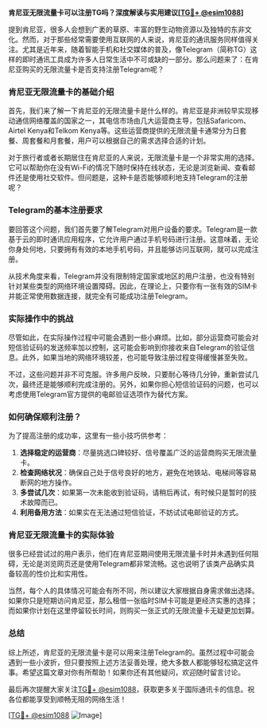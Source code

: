 **肯尼亚无限流量卡可以注册TG吗？深度解读与实用建议[[TG💪+ @esim1088](https://t.me/s/esim1088)]**

提到肯尼亚，很多人会想到广袤的草原、丰富的野生动物资源以及独特的东非文化。然而，对于那些经常需要使用互联网的人来说，肯尼亚的通讯服务同样值得关注。尤其是近年来，随着智能手机和社交媒体的普及，像Telegram（简称TG）这样的即时通讯工具成为许多人日常生活中不可或缺的一部分。那么问题来了：在肯尼亚购买的无限流量卡是否支持注册Telegram呢？

### 肯尼亚无限流量卡的基础介绍

首先，我们来了解一下肯尼亚的无限流量卡是什么样的。肯尼亚是非洲较早实现移动通信网络覆盖的国家之一，其电信市场由几大运营商主导，包括Safaricom、Airtel Kenya和Telkom Kenya等。这些运营商提供的无限流量卡通常分为日套餐、周套餐和月套餐，用户可以根据自己的需求选择合适的计划。

对于旅行者或者长期居住在肯尼亚的人来说，无限流量卡是一个非常实用的选择。它可以帮助你在没有Wi-Fi的情况下随时保持在线状态，无论是浏览新闻、查看邮件还是使用社交软件。但问题是，这种卡是否能够顺利地支持Telegram的注册呢？

### Telegram的基本注册要求

要回答这个问题，我们首先要了解Telegram对用户设备的要求。Telegram是一款基于云的即时通讯应用程序，它允许用户通过手机号码进行注册。这意味着，无论你身处何地，只要拥有有效的本地手机号码，并且能够访问互联网，就可以完成注册。

从技术角度来看，Telegram并没有限制特定国家或地区的用户注册，也没有特别针对某些类型的网络环境设置障碍。因此，在理论上，只要你有一张有效的SIM卡并能正常使用数据连接，就完全有可能成功注册Telegram。

### 实际操作中的挑战

尽管如此，在实际操作过程中可能会遇到一些小麻烦。比如，部分运营商可能会对短信验证码的发送频率加以控制，这可能会影响到你接收来自Telegram的验证信息。此外，如果当地的网络环境较差，也可能导致注册过程变得缓慢甚至失败。

不过，这些问题并非不可克服。许多用户反映，只要耐心等待几分钟，重新尝试几次，最终还是能够顺利完成注册的。另外，如果你担心短信验证码的问题，也可以考虑使用Telegram官方提供的电邮验证选项作为替代方案。

### 如何确保顺利注册？

为了提高注册的成功率，这里有一些小技巧供参考：

1. **选择稳定的运营商**：尽量挑选口碑较好、信号覆盖广泛的运营商购买无限流量卡。
2. **检查网络状况**：确保自己处于信号良好的地方，避免在地铁站、电梯间等容易断网的地方操作。
3. **多尝试几次**：如果第一次未能收到验证码，请稍后再试，有时候只是暂时的技术故障而已。
4. **利用备用方法**：如果实在无法通过短信验证，不妨试试电邮验证的方式。

### 肯尼亚无限流量卡的实际体验

很多已经尝试过的用户表示，他们在肯尼亚期间使用无限流量卡时并未遇到任何阻碍，无论是浏览网页还是使用Telegram都非常流畅。这也说明了该类产品确实具备较高的性价比和实用性。

当然，每个人的具体情况可能会有所不同，所以建议大家根据自身需求做出选择。如果你只是短期访问肯尼亚，那么租借一张临时SIM卡可能是更经济实惠的选择；而如果你计划在这里停留较长时间，则购买一张正式的无限流量卡无疑更加划算。

### 总结

综上所述，肯尼亚的无限流量卡是可以用来注册Telegram的。虽然过程中可能会遇到一些小波折，但只要按照上述方法妥善处理，绝大多数人都能够轻松搞定这件事。希望这篇文章对你有所帮助！如果你还有其他疑问，欢迎随时留言讨论。

最后再次提醒大家关注[TG💪+ @esim1088](https://t.me/s/esim1088)，获取更多关于国际通讯卡的信息。祝各位都能享受到顺畅无阻的网络生活！

[[TG💪+ @esim1088](https://t.me/s/esim1088) ![Image](https://i.postimg.cc/4NQfJmqS/Snipaste-2025-05-13-00-14-12.png)]